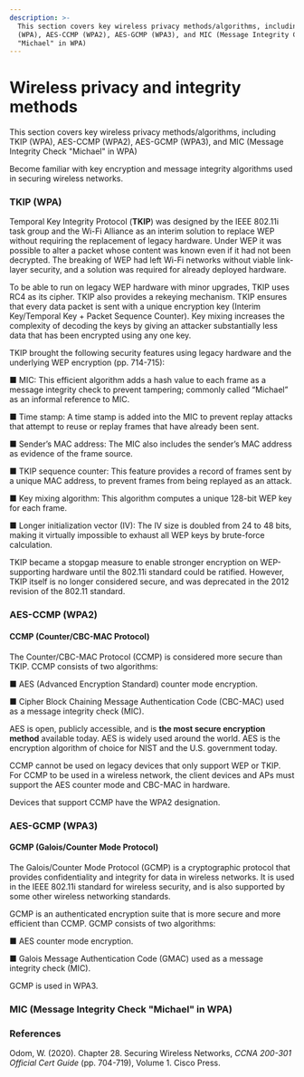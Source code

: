 ```yaml
---
description: >-
  This section covers key wireless privacy methods/algorithms, including TKIP
  (WPA), AES-CCMP (WPA2), AES-GCMP (WPA3), and MIC (Message Integrity Check
  "Michael" in WPA)
---
```


# Wireless privacy and integrity methods

This section covers key wireless privacy methods/algorithms, including TKIP (WPA), AES-CCMP (WPA2), AES-GCMP (WPA3), and MIC (Message Integrity Check "Michael" in WPA)

Become familiar with key encryption and message integrity algorithms used in securing wireless networks.

### TKIP (WPA)

Temporal Key Integrity Protocol (**TKIP**) was designed by the IEEE 802.11i task group and the Wi-Fi Alliance as an interim solution to replace WEP without requiring the replacement of legacy hardware. Under WEP it was possible to alter a packet whose content was known even if it had not been decrypted. The breaking of WEP had left Wi-Fi networks without viable link-layer security, and a solution was required for already deployed hardware.&#x20;

To be able to run on legacy WEP hardware with minor upgrades, TKIP uses RC4 as its cipher. TKIP also provides a rekeying mechanism. TKIP ensures that every data packet is sent with a unique encryption key (Interim Key/Temporal Key + Packet Sequence Counter). Key mixing increases the complexity of decoding the keys by giving an attacker substantially less data that has been encrypted using any one key.&#x20;

TKIP brought the following security features using legacy hardware and the underlying WEP encryption (pp. 714-715):

■ MIC: This efficient algorithm adds a hash value to each frame as a message integrity check to prevent tampering; commonly called “Michael” as an informal reference to MIC.

■ Time stamp: A time stamp is added into the MIC to prevent replay attacks that attempt to reuse or replay frames that have already been sent.

■ Sender’s MAC address: The MIC also includes the sender’s MAC address as evidence of the frame source.

■ TKIP sequence counter: This feature provides a record of frames sent by a unique MAC address, to prevent frames from being replayed as an attack.

■ Key mixing algorithm: This algorithm computes a unique 128-bit WEP key for each frame.

■ Longer initialization vector (IV): The IV size is doubled from 24 to 48 bits, making it virtually impossible to exhaust all WEP keys by brute-force calculation.

TKIP became a stopgap measure to enable stronger encryption on WEP-supporting hardware until the 802.11i standard could be ratified. However, TKIP itself is no longer considered secure, and was deprecated in the 2012 revision of the 802.11 standard.

### AES-CCMP (WPA2)

#### CCMP (Counter/CBC-MAC Protocol)

The Counter/CBC-MAC Protocol (CCMP) is considered more secure than TKIP. CCMP consists of two algorithms:

■ AES (Advanced Encryption Standard) counter mode encryption.

■ Cipher Block Chaining Message Authentication Code (CBC-MAC) used as a message integrity check (MIC).

AES is open, publicly accessible, and is **the most secure encryption method** available today. AES is widely used around the world. AES is the encryption algorithm of choice for NIST and the U.S. government today.

CCMP cannot be used on legacy devices that only support WEP or TKIP. For CCMP to be used in a wireless network, the client devices and APs must support the AES counter mode and CBC-MAC in hardware.&#x20;

Devices that support CCMP have the WPA2 designation.

### AES-GCMP (WPA3)

#### GCMP (Galois/Counter Mode Protocol)

The Galois/Counter Mode Protocol (GCMP) is a cryptographic protocol that provides confidentiality and integrity for data in wireless networks. It is used in the IEEE 802.11i standard for wireless security, and is also supported by some other wireless networking standards.

GCMP is an authenticated encryption suite that is more secure and more efficient than CCMP. GCMP consists of two algorithms:

■ AES counter mode encryption.

■ Galois Message Authentication Code (GMAC) used as a message integrity check (MIC).&#x20;

GCMP is used in WPA3.

### MIC (Message Integrity Check "Michael" in WPA)



### References

Odom, W. (2020). Chapter 28. Securing Wireless Networks, _CCNA 200-301 Official Cert Guide_ (pp. 704-719), Volume 1. Cisco Press.
